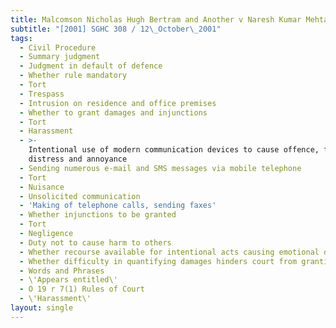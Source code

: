 ```yaml
---
title: Malcomson Nicholas Hugh Bertram and Another v Naresh Kumar Mehta
subtitle: "[2001] SGHC 308 / 12\_October\_2001"
tags:
  - Civil Procedure
  - Summary judgment
  - Judgment in default of defence
  - Whether rule mandatory
  - Tort
  - Trespass
  - Intrusion on residence and office premises
  - Whether to grant damages and injunctions
  - Tort
  - Harassment
  - >-
    Intentional use of modern communication devices to cause offence, fear,
    distress and annoyance
  - Sending numerous e-mail and SMS messages via mobile telephone
  - Tort
  - Nuisance
  - Unsolicited communication
  - 'Making of telephone calls, sending faxes'
  - Whether injunctions to be granted
  - Tort
  - Negligence
  - Duty not to cause harm to others
  - Whether recourse available for intentional acts causing emotional distress
  - Whether difficulty in quantifying damages hinders court from granting relief
  - Words and Phrases
  - \'Appears entitled\'
  - O 19 r 7(1) Rules of Court
  - \'Harassment\'
layout: single
---
```


